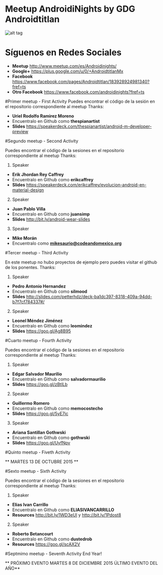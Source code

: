 # Meetup AndroidiNights by GDG Androidtitlan

![alt tag](https://img.evbuc.com/https%3A%2F%2Fimg.evbuc.com%2Fhttps%253A%252F%252Fcdn.evbuc.com%252Fimages%252F13682889%252F90195200561%252F1%252Foriginal.jpg%3Frect%3D0%252C117%252C1800%252C900%26s%3Dce1a7630b851ef28038f071799b3d216?w=1000&s=27e4843aad8e364dc977d0acee883bc3)

# Síguenos en Redes Sociales 

 * **Meetup** http://www.meetup.com/es/Androidinights/
 * **Google+** https://plus.google.com/u/0/+AndroidtitlanMx
 * **Facebook** https://www.facebook.com/pages/Androidtitlan/183928924981340?fref=ts
 * **Otro Facebook** https://www.facebook.com/androidinights?fref=ts

#Primer meetup - First Activity
Puedes encontrar el código de la sesión en el repositorio correspondiente al meetup 
Thanks:

* **Uriel Rodolfo Ramirez Moreno** 
* Encuentralo en Github como **thespianartist** 
* **Slides** https://speakerdeck.com/thespianartist/android-m-developer-preview

#Segundo meetup - Second Activity

Puedes encontrar el código de la sesiones en el repositorio correspondiente al meetup 
Thanks:

1. Speaker 
  * **Erik Jhordan Rey Caffrey**
  * Encuentralo en Github como **erikcaffrey** 
  * **Slides** https://speakerdeck.com/erikcaffrey/evolucion-android-en-material-design
2. Speaker 
  * **Juan Pablo Villa**
  * Encuentralo en Github como **juansimp**
  * **Slides** http://bit.ly/android-wear-slides
3. Speaker 
  * **Mike Morán**
  * Encuentralo como **mikesaurio@codeandomexico.org**

#Tercer meetup - Third Activity

En este meetup no hubo proyectos de ejemplo pero puedes visitar el github de los ponentes.
Thanks:

1. Speaker 
  * **Pedro Antonio Hernandez**
  * Encuentralo en Github como **silmood** 
  * **Slides** http://slides.com/petterhdz/deck-ba1dc397-8318-409a-94dd-b7f7cf784337#/
2. Speaker 
  * **Leonel Méndez Jiménez**
  * Encuentralo en Github como **leomindez**
  * **Slides** https://goo.gl/Ag8B95
  
#Cuarto meetup - Fourth Activity

Puedes encontrar el código de la sesiones en el repositorio correspondiente al meetup 
Thanks:

1. Speaker 
  * **Edgar Salvador Maurilio**
  * Encuentralo en Github como **salvadormaurilio** 
  * **Slides** https://goo.gl/zBtILb
2. Speaker 
  * **Guillermo Romero**
  * Encuentralo en Github como **memocostecho**
  * **Slides** https://goo.gl/5yE7ic
3. Speaker 
  * **Ariana Santillan Gothwski**
  * Encuentralo en Github como **gothwski**
  * **Slides** https://goo.gl/UyfNpv

#Quinto meetup - Fiveth Activity

** MARTES 13 DE OCTUBRE 2015 **

#Sexto meetup - Sixth Activity

Puedes encontrar el código de la sesiones en el repositorio correspondiente al meetup 
Thanks:

1. Speaker 
  * **Elias Ivan Carrillo**
  * Encuentralo en Github como **ELIASIVANCARRILLO** 
  * **Resources** http://bit.ly/1WD3eUI y http://bit.ly/1Pdost8
2. Speaker 
  * **Roberto Betancourt**
  * Encuentralo en Github como **dustedrob**
  * **Resources** https://goo.gl/scAX2V


#Septmimo meetup - Seventh Activity End Year!

** PRÓXIMO EVENTO MARTES 8 DE DICIEMBRE 2015 ÚLTIMO EVENTO DEL AÑO**



